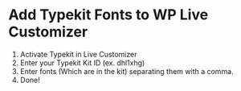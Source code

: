 # Add Typekit Fonts to WP Live Customizer

1. Activate Typekit in Live Customizer
2. Enter your Typekit Kit ID (ex. dhl1xhg)
3. Enter fonts (Which are in the kit) separating them with a comma.
4. Done!
